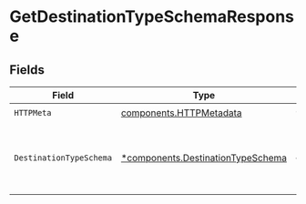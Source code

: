 # GetDestinationTypeSchemaResponse


## Fields

| Field                                                                                 | Type                                                                                  | Required                                                                              | Description                                                                           |
| ------------------------------------------------------------------------------------- | ------------------------------------------------------------------------------------- | ------------------------------------------------------------------------------------- | ------------------------------------------------------------------------------------- |
| `HTTPMeta`                                                                            | [components.HTTPMetadata](../../models/components/httpmetadata.md)                    | :heavy_check_mark:                                                                    | N/A                                                                                   |
| `DestinationTypeSchema`                                                               | [*components.DestinationTypeSchema](../../models/components/destinationtypeschema.md) | :heavy_minus_sign:                                                                    | The schema for the specified destination type.                                        |